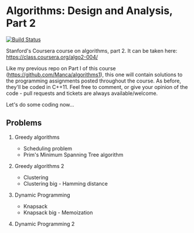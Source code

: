 # Algorithms: Design and Analysis, Part 2

[![Build Status](https://travis-ci.org/Manca/algorithms2.svg?branch=master)](https://travis-ci.org/Manca/algorithms2)

Stanford's Coursera course on algorithms, part 2. It can be taken here: https://class.coursera.org/algo2-004/

Like my previous repo on Part I of this course (https://github.com/Manca/algorithms1), this one will contain solutions to the programming assignments posted throughout the course. As before, they'll be coded in C++11. Feel free to comment, or give your opinion of the code - pull requests and tickets are always available/welcome.

Let's do some coding now...

## Problems
1) Greedy algorithms
   - Scheduling problem
   - Prim's Minimum Spanning Tree algorithm

2) Greedy algorithms 2
   - Clustering
   - Clustering big - Hamming distance
   
3) Dynamic Programming
   - Knapsack
   - Knapsack big - Memoization

4) Dynamic Programming 2
